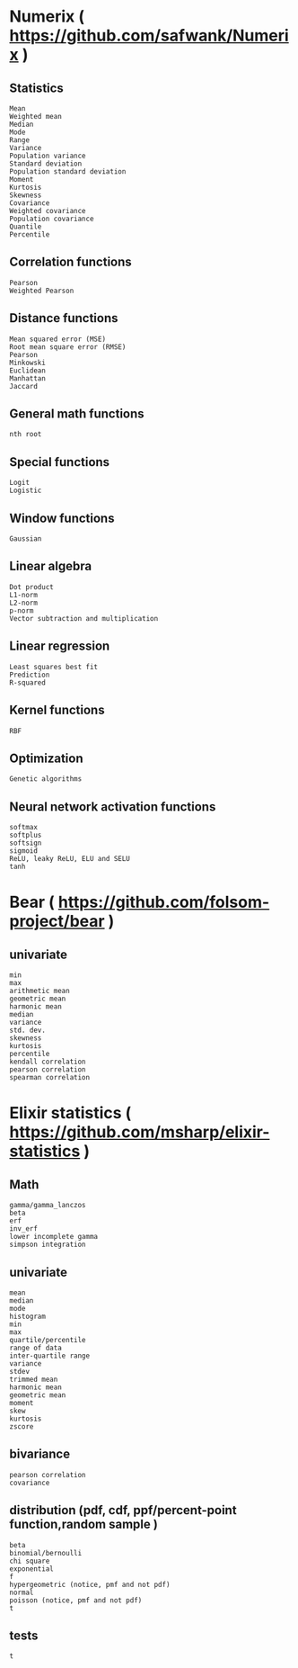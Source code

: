 # Numerix ( https://github.com/safwank/Numerix )

## Statistics

    Mean
    Weighted mean
    Median
    Mode
    Range
    Variance
    Population variance
    Standard deviation
    Population standard deviation
    Moment
    Kurtosis
    Skewness
    Covariance
    Weighted covariance
    Population covariance
    Quantile
    Percentile

## Correlation functions

    Pearson
    Weighted Pearson

## Distance functions

    Mean squared error (MSE)
    Root mean square error (RMSE)
    Pearson
    Minkowski
    Euclidean
    Manhattan
    Jaccard

## General math functions

    nth root

## Special functions

    Logit
    Logistic

## Window functions

    Gaussian

## Linear algebra

    Dot product
    L1-norm
    L2-norm
    p-norm
    Vector subtraction and multiplication

## Linear regression

    Least squares best fit
    Prediction
    R-squared

## Kernel functions

    RBF

## Optimization

    Genetic algorithms

## Neural network activation functions

    softmax
    softplus
    softsign
    sigmoid
    ReLU, leaky ReLU, ELU and SELU
    tanh

# Bear ( https://github.com/folsom-project/bear )

## univariate
    min
    max
    arithmetic mean
    geometric mean
    harmonic mean
    median
    variance
    std. dev.
    skewness
    kurtosis
    percentile
    kendall correlation
    pearson correlation
    spearman correlation    

# Elixir statistics ( https://github.com/msharp/elixir-statistics )

## Math
    gamma/gamma_lanczos
    beta
    erf
    inv_erf
    lower incomplete gamma
    simpson integration

## univariate
    mean
    median
    mode
    histogram
    min
    max
    quartile/percentile
    range of data
    inter-quartile range
    variance
    stdev
    trimmed mean
    harmonic mean
    geometric mean
    moment
    skew
    kurtosis
    zscore
    
## bivariance
    pearson correlation
    covariance

## distribution (pdf, cdf, ppf/percent-point function,random sample )
    beta
    binomial/bernoulli
    chi square
    exponential
    f
    hypergeometric (notice, pmf and not pdf)
    normal
    poisson (notice, pmf and not pdf)
    t

## tests
    t
